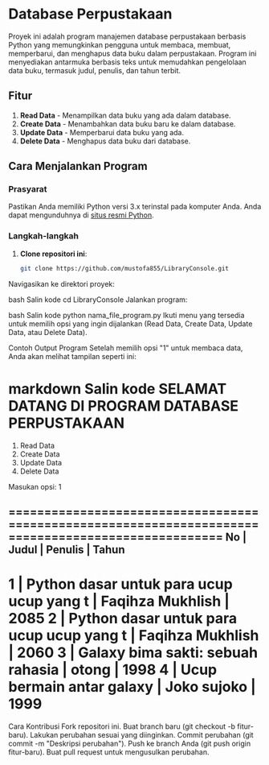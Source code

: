 # Database Perpustakaan

Proyek ini adalah program manajemen database perpustakaan berbasis Python yang memungkinkan pengguna untuk membaca, membuat, memperbarui, dan menghapus data buku dalam perpustakaan. Program ini menyediakan antarmuka berbasis teks untuk memudahkan pengelolaan data buku, termasuk judul, penulis, dan tahun terbit.

## Fitur

1. **Read Data** - Menampilkan data buku yang ada dalam database.
2. **Create Data** - Menambahkan data buku baru ke dalam database.
3. **Update Data** - Memperbarui data buku yang ada.
4. **Delete Data** - Menghapus data buku dari database.

## Cara Menjalankan Program

### Prasyarat

Pastikan Anda memiliki Python versi 3.x terinstal pada komputer Anda. Anda dapat mengunduhnya di [situs resmi Python](https://www.python.org/downloads/).

### Langkah-langkah

1. **Clone repositori ini**:
   ```bash
   git clone https://github.com/mustofa855/LibraryConsole.git
Navigasikan ke direktori proyek:

bash
Salin kode
cd LibraryConsole
Jalankan program:

bash
Salin kode
python nama_file_program.py
Ikuti menu yang tersedia untuk memilih opsi yang ingin dijalankan (Read Data, Create Data, Update Data, atau Delete Data).

Contoh Output Program
Setelah memilih opsi "1" untuk membaca data, Anda akan melihat tampilan seperti ini:

markdown
Salin kode
SELAMAT DATANG DI PROGRAM
DATABASE PERPUSTAKAAN
=========================
1. Read Data
2. Create Data
3. Update Data
4. Delete Data

Masukan opsi: 1

====================================================================================================
No   | Judul                                    | Penulis                                  | Tahun
----------------------------------------------------------------------------------------------------
   1 | Python dasar untuk para ucup ucup yang t | Faqihza Mukhlish                         | 2085
   2 | Python dasar untuk para ucup ucup yang t | Faqihza Mukhlish                         | 2060
   3 | Galaxy bima sakti: sebuah rahasia        | otong                                    | 1998
   4 | Ucup bermain antar galaxy                | Joko sujoko                              | 1999
====================================================================================================
Cara Kontribusi
Fork repositori ini.
Buat branch baru (git checkout -b fitur-baru).
Lakukan perubahan sesuai yang diinginkan.
Commit perubahan (git commit -m "Deskripsi perubahan").
Push ke branch Anda (git push origin fitur-baru).
Buat pull request untuk mengusulkan perubahan.